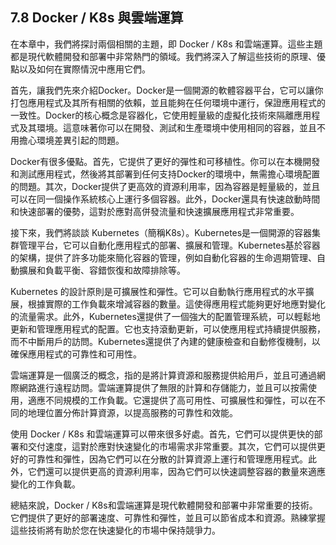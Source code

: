 ## 7.8 Docker / K8s 與雲端運算

在本章中，我們將探討兩個相關的主題，即 Docker / K8s 和雲端運算。這些主題都是現代軟體開發和部署中非常熱門的領域。我們將深入了解這些技術的原理、優點以及如何在實際情況中應用它們。

首先，讓我們先來介紹Docker。Docker是一個開源的軟體容器平台，它可以讓你打包應用程式及其所有相關的依賴，並且能夠在任何環境中運行，保證應用程式的一致性。Docker的核心概念是容器化，它使用輕量級的虛擬化技術來隔離應用程式及其環境。這意味著你可以在開發、測試和生產環境中使用相同的容器，並且不用擔心環境差異引起的問題。

Docker有很多優點。首先，它提供了更好的彈性和可移植性。你可以在本機開發和測試應用程式，然後將其部署到任何支持Docker的環境中，無需擔心環境配置的問題。其次，Docker提供了更高效的資源利用率，因為容器是輕量級的，並且可以在同一個操作系統核心上運行多個容器。此外，Docker還具有快速啟動時間和快速部署的優勢，這對於應對高併發流量和快速擴展應用程式非常重要。

接下來，我們將談談 Kubernetes（簡稱K8s）。Kubernetes是一個開源的容器集群管理平台，它可以自動化應用程式的部署、擴展和管理。Kubernetes基於容器的架構，提供了許多功能來簡化容器的管理，例如自動化容器的生命週期管理、自動擴展和負載平衡、容錯恢復和故障排除等。

Kubernetes 的設計原則是可擴展性和彈性。它可以自動執行應用程式的水平擴展，根據實際的工作負載來增減容器的數量。這使得應用程式能夠更好地應對變化的流量需求。此外，Kubernetes還提供了一個強大的配置管理系統，可以輕鬆地更新和管理應用程式的配置。它也支持滾動更新，可以使應用程式持續提供服務，而不中斷用戶的訪問。Kubernetes還提供了內建的健康檢查和自動修復機制，以確保應用程式的可靠性和可用性。

雲端運算是一個廣泛的概念，指的是將計算資源和服務提供給用戶，並且可通過網際網路進行遠程訪問。雲端運算提供了無限的計算和存儲能力，並且可以按需使用，適應不同規模的工作負載。它還提供了高可用性、可擴展性和彈性，可以在不同的地理位置分佈計算資源，以提高服務的可靠性和效能。

使用 Docker / K8s 和雲端運算可以帶來很多好處。首先，它們可以提供更快的部署和交付速度，這對於應對快速變化的市場需求非常重要。其次，它們可以提供更好的可靠性和彈性，因為它們可以在分散的計算資源上運行和管理應用程式。此外，它們還可以提供更高的資源利用率，因為它們可以快速調整容器的數量來適應變化的工作負載。

總結來說，Docker / K8s和雲端運算是現代軟體開發和部署中非常重要的技術。它們提供了更好的部署速度、可靠性和彈性，並且可以節省成本和資源。熟練掌握這些技術將有助於您在快速變化的市場中保持競爭力。